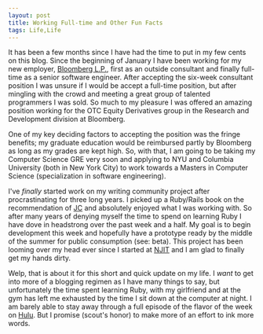 ```yaml
---
layout: post
title: Working Full-time and Other Fun Facts
tags: Life,Life
---
```

It has been a few months since I have had the time to put in my few
cents on this blog. Since the beginning of January I have been working
for my new employer, [Bloomberg L.P.][1], first as an outside
consultant and finally full-time as a senior software engineer. After
accepting the six-week consultant position I was unsure if I would be
accept a full-time position, but after mingling with the crowd and
meeting a great group of talented programmers I was sold. So much to
my pleasure I was offered an amazing position working for the OTC
Equity Derivatives group in the Research and Development division at
Bloomberg.

One of my key deciding factors to accepting the position was the
fringe benefits; my graduate education would be reimbursed partly by
Bloomberg as long as my grades are kept high. So, with that, I am
going to be taking my Computer Science GRE very soon and applying to
NYU and Columbia University (both in New York City) to work towards a
Masters in Computer Science (specialization in software engineering).

I've _finally_ started work on my writing community project after
procrastinating for three long years. I picked up a Ruby/Rails book on
the recommendation of [JC][2] and absolutely enjoyed what I was
working with. So after many years of denying myself the time to spend
on learning Ruby I have dove in headstrong over the past week and a
half. My goal is to begin development this week and hopefully have a
prototype ready by the middle of the summer for public consumption
(see: beta). This project has been looming over my head ever since I
started at [NJIT][3] and I am glad to finally get my hands dirty.

Welp, that is about it for this short and quick update on my life. I
<em>want</em> to get into more of a blogging regimen as I have many
things to say, but unfortunately the time spent learning Ruby, with my
girlfriend and at the gym has left me exhausted by the time I sit down
at the computer at night. I am barely able to stay away through a full
episode of the flavor of the week on [Hulu][4]. But I promise (scout's
honor) to make more of an effort to ink more words.

[1]: http://www.bloomberg.com/
[2]: http://twitter.com/seejohnrun
[3]: http://njit.edu/
[4]: http://hulu.com/
